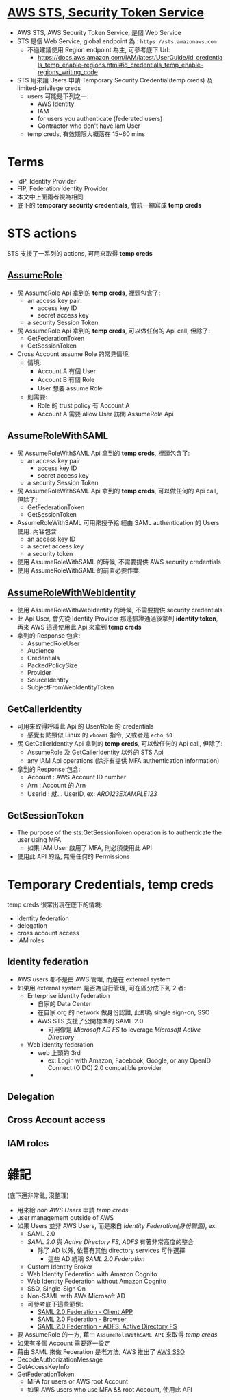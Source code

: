 
# [AWS STS, Security Token Service](https://docs.aws.amazon.com/STS/latest/APIReference/welcome.html)

- AWS STS, AWS Security Token Service, 是個 Web Service
- STS 是個 Web Service, global endpoint 為 : `https://sts.amazonaws.com`
    - 不過建議使用 Region endpoint 為主, 可參考底下 Url:
        - https://docs.aws.amazon.com/IAM/latest/UserGuide/id_credentials_temp_enable-regions.html#id_credentials_temp_enable-regions_writing_code
- STS 用來讓 Users 申請 Temporary Security Credential(temp creds) 及 limited-privilege creds
    - users 可能是下列之一:
        - AWS Identity
        - IAM
        - for users you authenticate (federated users)
        - Contractor who don't have Iam User
    - temp creds, 有效期限大概落在 15~60 mins


# Terms

- IdP, Identity Provider 
- FIP, Federation Identity Provider
- 本文中上面兩者視為相同
- 底下的 **temporary security credentials**, 會統一縮寫成 **temp creds**


# STS actions

STS 支援了一系列的 actions, 可用來取得 **temp creds**


## [AssumeRole](https://docs.aws.amazon.com/STS/latest/APIReference/API_AssumeRole.html)

- 尻 AssumeRole Api 拿到的 **temp creds**, 裡頭包含了:
    - an access key pair:
        - access key ID
        - secret access key
    - a security Session Token
- 尻 AssumeRole Api 拿到的 **temp creds**, 可以做任何的 Api call, 但除了:
    - GetFederationToken
    - GetSessionToken
- Cross Account assume Role 的常見情境
    - 情境:
        - Account A 有個 User
        - Account B 有個 Role
        - User 想要 assume Role
    - 則需要:
        - Role 的 trust policy 有 Account A
        - Account A 需要 allow User 訪問 AssumeRole Api


## AssumeRoleWithSAML

- 尻 AssumeRoleWithSAML Api 拿到的 **temp creds**, 裡頭包含了:
    - an access key pair:
        - access key ID
        - secret access key
    - a security Session Token
- 尻 AssumeRoleWithSAML Api 拿到的 **temp creds**, 可以做任何的 Api call, 但除了:
    - GetFederationToken
    - GetSessionToken
- AssumeRoleWithSAML 可用來授予給 經由 SAML authentication 的 Users 使用. 內容包含
    - an access key ID
    - a secret access key
    - a security token
- 使用 AssumeRoleWithSAML 的時候, 不需要提供 AWS security credentials
- 使用 AssumeRoleWithSAML 的前置必要作業:


## [AssumeRoleWithWebIdentity](https://docs.aws.amazon.com/STS/latest/APIReference/API_AssumeRoleWithWebIdentity.html)

- 使用 AssumeRoleWithWebIdentity 的時候, 不需要提供 security credentials
- 此 Api User, 會先從 Identity Provider 那邊驗證通過後拿到 **identity token**, 再來 AWS 這邊使用此 Api 來拿到 **temp creds**
- 拿到的 Response 包含:
    - AssumedRoleUser
    - Audience
    - Credentials
    - PackedPolicySize
    - Provider
    - SourceIdentity
    - SubjectFromWebIdentityToken


## GetCallerIdentity

- 可用來取得呼叫此 Api 的 User/Role 的 credentials
    - 感覺有點類似 Linux 的 `whoami` 指令, 又或者是 `echo $0`
- 尻 GetCallerIdentity Api 拿到的 **temp creds**, 可以做任何的 Api call, 但除了:
    - AssumeRole 及 GetCallerIdentity 以外的 STS Api
    - any IAM Api operations (除非有提供 MFA authentication information)
- 拿到的 Response 包含:
    - Account : AWS Account ID number
    - Arn     : Account 的 Arn
    - UserId  : 就... UserID, ex: *ARO123EXAMPLE123*


## GetSessionToken

- The purpose of the sts:GetSessionToken operation is to authenticate the user using MFA
    - 如果 IAM User 啟用了 MFA, 則必須使用此 API
- 使用此 API 的話, 無需任何的 Permissions


# Temporary Credentials, temp creds

temp creds 很常出現在底下的情境:

- identity federation
- delegation
- cross account access
- IAM roles


## Identity federation

- AWS users 都不是由 AWS 管理, 而是在 external system
- 如果用 external system 是否為自行管理, 可在區分成下列 2 者:
    - Enterprise identity federation
        - 自家的 Data Center
        - 在自家 org 的 network 做身份認證, 此即為 single sign-on, SSO
        - AWS STS 支援了公開標準的 SAML 2.0
            - 可用像是 *Microsoft AD FS* to leverage *Microsoft Active Directory*
    - Web identity federation
        - web 上頭的 3rd
            - ex: Login with Amazon, Facebook, Google, or any OpenID Connect (OIDC) 2.0 compatible provider
        - 


## Delegation

## Cross Account access

## IAM roles



# 雜記

(底下還非常亂, 沒整理)

- 用來給 *non AWS Users* 申請 *temp creds*
- user management outside of AWS
- 如果 Users 並非 AWS Users, 而是來自 *Identity Federation(身份聯盟)*, ex:
    - SAML 2.0
    - *SAML 2.0* 與 *Active Directory FS, ADFS* 有著非常高度的整合
        - 除了 AD 以外, 依舊有其他 directory services 可作選擇
            - 這些 AD 統稱 *SAML 2.0 Federation*
    - Custom Identity Broker
    - Web Identity Federation with Amazon Cognito
    - Web Identity Federation without Amazon Cognito
    - SSO, Single-Sign On
    - Non-SAML with AWs Microsoft AD
    - 可參考底下這些範例:
        - [SAML 2.0 Federation - Client APP](./iam.md#saml-20-federation---client-app)
        - [SAML 2.0 Federation - Browser](./iam.md#saml-20-federation---browser)
        - [SAML 2.0 Federation - ADFS, Active Directory FS](./iam.md#saml-20-federation---adfs-active-directory-fs)
- 要 AssumeRole 的一方, 藉由 `AssumeRoleWithSAML API` 來取得 *temp creds*
- 如果有多個 Account 需要逐一設定
- 藉由 SAML 來做 Federation 是老方法, AWS 推出了 [AWS SSO](./iam.md#aws-sso)
- DecodeAuthorizationMessage
- GetAccessKeyInfo
- GetFederationToken
    - MFA for users or AWS root Account
    - 如果 AWS users who use MFA && root Account, 使用此 API
